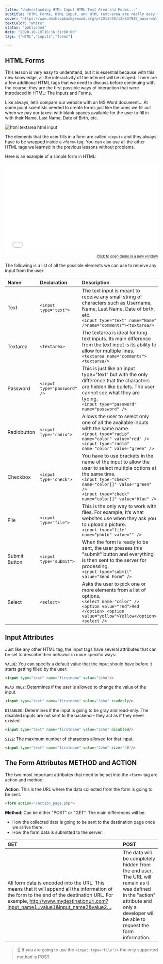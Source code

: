 ```yaml
---
title: "Understanding HTML Input HTML Text Area and Forms..."
subtitle: "HTML Forms, HTML input, and HTML text-area are really easy to understand, and they are the ONLY way to make interactive websites without AJAX. These basic concepts represent 90% of everything you need to know about forms."
cover: "https://www.desktopbackground.org/p/2013/09/13/637935_nasa-wallpapers_1600x1200_h.jpg"
textColor: "white"
status: "published"
date: "2020-10-19T16:36:31+00:00"
tags: ["HTML","inputs","forms"]

---
```


## HTML Forms

This lesson is very easy to understand, but it is essential because with this new knowledge, all the interactivity of the internet will be relayed.  There are a few additional HTML tags that we need to discuss before continuing with the course: they are the first possible ways of interaction that were introduced in HTML: The Inputs and Forms.

Like always, let’s compare our website with an MS Word document… At some point scientists needed to create forms just like the ones we fill out when we pay our taxes: with blank spaces available for the user to fill in with their Name, Last Name, Date of Birth, etc.

![html textarea html input](https://github.com/breatheco-de/content/blob/master/src/assets/images/12ff6e40-706f-47ff-9ada-53dada968eaf.png?raw=true)

The elements that the user fills in a form are called `<input>` and they always have to be wrapped inside a `<form>` tag. You can also use all the other HTML tags we learned in the previous lessons without problems.

Here is an example of a simple form in HTML:

<iframe width="100%" height="300" src="//jsfiddle.net/BreatheCode/L62c4yud/1/embedded/html,result/" allowfullscreen="allowfullscreen" allowpaymentrequest frameborder="0"></iframe>

<div align="right"><small><a href="//jsfiddle.net/BreatheCode/L62c4yud/1/embedded/html,result/">Click to open demo in a new window</a></small></div>

The following is a list of all the possible elements we can use to receive any input from the user:

|**Name**   |**Declaration**   |**Description**   |
|:----------|:-----------------|:-----------------|
|Text       |`<input type="text">`   |The text input is meant to receive any small string of characters such as Username, Name, Last Name, Date of birth, etc.<br>`<input type="text" name="Name" />name="comments"><textarea/>`   |
|Textarea   |`<textarea>`   |The textarea is ideal for long text inputs. Its main difference from the text input is its ability to allow for multiple lines.<br>`<textarea name="comments"><textarea/>`   |
|Password   |`<input type="password" />`   |This is just like an input type="text" but with the only difference that the characters are hidden like bullets. The user cannot see what they are typing.<br>`<input type="password" name="password" />`   |
|Radiobutton   |`<input type="radio">`   |Allows the user to select only one of all the available inputs with the same name.<br>`<input type="radio" name="color" value="red" />` <br> `<input type="radio" name="color" value="green" />`   |
|Checkbox   |`<input type="check">`   |You have to use brackets in the name of the input to allow the user to select multiple options at the same time.<br>`<input type="check" name="color[]" value="green" />`<br> `<input type="check" name="color[]" value="blue" />`   |
|File   |`<input type="file">`   |This is the only way to work with files. For example, It’s what websites use when they ask you to upload a picture.<br>`<input type="file" name="photo" value="" />`   |
|Submit Button   |`<input type="submit">`   |When the form is ready to be sent, the user presses this "submit" button and everything is then sent to the server for processing.<br>`<input type="submit" value="Send Form" />`   |
|Select   |`<select>`   |Asks the user to pick one or more elements from a list of options.<br>`<select name="color" /> <option value="red">Red </option> <option value="yellow">Yellow</option> <select />`   |

## Input Attributes

Just like any other HTML tag, the input tags have several attributes that can be set to describe their behavior in more specific ways:

`VALUE`: You can specify a default value that the input should have before it starts getting filled by the user:

```html
<input type="text" name="firstname" value="John"/>
```

`READ ONLY`: Determines if the user is allowed to change the value of the input.

```html
<input type="text" name="firstname" value="John" readonly/>
```

`DISABLED`: Determines if the input is going to be gray and read-only. The disabled inputs are not sent to the backend – they act as if they never existed.

```html
<input type="text" name="firstname" value="John" disabled/>
```

`SIZE`: The maximum number of characters allowed for that input.

```html
<input type="text" name="firstname" value="John" size="40"/>
```

## The Form Attributes METHOD and ACTION


The two most important attributes that need to be set into the `<form>` tag are action and method:

**Action**: This is the URL where the data collected from the form is going to be sent.

```html
<form action="/action_page.php">
```

**Method**: Can be either "POST" or "GET". The main differences will be:

+ How the collected data is going to be sent to the destination page once we arrive there.
+ How the form data is submitted to the server.

|GET   |POST   |
|:----------------------|:-----------------------|
|All form data is encoded into the URL. This means that it will append all the information of the form to the end of the destination URL. For example, http://www.mydestinationurl.com?input_name1=value1&input_name2&value2….   |The data will be completely hidden from the end user.  The URL will remain as it was defined in the "action" attribute and only a developer will be able to request the form information.   |


> ☝ If you are going to use the `<input type="file"/>` the only supported method is POST.



  		


